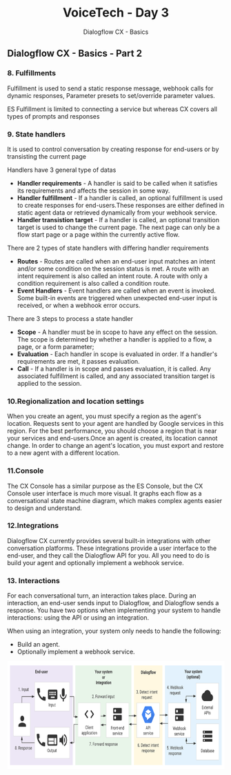 <div align="center">
  <h1>VoiceTech - Day 3</h1>
  <p>Dialogflow CX - Basics</p>
</div>

<h2>Dialogflow CX - Basics - Part 2</h2>

### 8. Fulfillments

Fulfillment is used to send a static response message, webhook calls for dynamic responses, Parameter presets to set/override parameter values.

ES Fulfillment is limited to connecting a service but whereas CX covers all types of prompts and responses

### 9. State handlers

It is used to control conversation by creating response for end-users or by transisting the current page 

Handlers have 3 general type of datas

* **Handler requirements** - A handler is said to be called when it satisfies its requirements and affects the session in some way.
* **Handler fulfillment** - If a handler is called, an optional fulfillment is used to create responses for end-users.These responses are either defined in static agent data or retrieved dynamically from your webhook service.
* **Handler transistion target** - If a handler is called, an optional transition target is used to change the current page. The next page can only be a flow start page or a page within the currently active flow.

There are 2 types of state handlers with differing handler requirements

* **Routes** - Routes are called when an end-user input matches an intent and/or some condition on the session status is met. A route with an intent requirement is also called an intent route. A route with only a condition requirement is also called a condition route.
* **Event Handlers** - Event handlers are called when an event is invoked. Some built-in events are triggered when unexpected end-user input is received, or when a webhook error occurs.

There are 3 steps to process a state handler

* **Scope** - A handler must be in scope to have any effect on the session. The scope is determined by whether a handler is applied to a flow, a page, or a form parameter; 
* **Evaluation** - Each handler in scope is evaluated in order. If a handler's requirements are met, it passes evaluation.
* **Call** - If a handler is in scope and passes evaluation, it is called. Any associated fulfillment is called, and any associated transition target is applied to the session.


### 10.Regionalization and location settings

When you create an agent, you must specify a region as the agent's location. Requests sent to your agent are handled by Google services in this region. For the best performance, you should choose a region that is near your services and end-users.Once an agent is created, its location cannot change. In order to change an agent's location, you must export and restore to a new agent with a different location.

### 11.Console

The CX Console has a similar purpose as the ES Console, but the CX Console user interface is much more visual. It graphs each flow as a conversational state machine diagram, which makes complex agents easier to design and understand.

### 12.Integrations

Dialogflow CX currently provides several built-in integrations with other conversation platforms. These integrations provide a user interface to the end-user, and they call the Dialogflow API for you. All you need to do is build your agent and optionally implement a webhook service. 

### 13. Interactions

For each conversational turn, an interaction takes place. During an interaction, an end-user sends input to Dialogflow, and Dialogflow sends a response. You have two options when implementing your system to handle interactions: using the API or using an integration.

When using an integration, your system only needs to handle the following:

* Build an agent.
* Optionally implement a webhook service.

<div align="center">
  <img src="../../assets/day3/cx-interaction-sequence.svg" alt="voicetech" height="250">
</div>